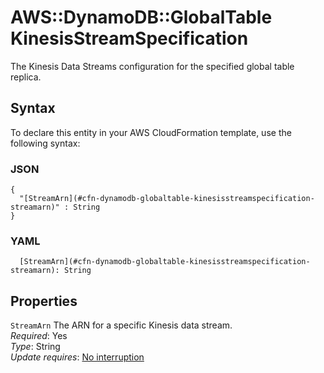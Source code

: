 # AWS::DynamoDB::GlobalTable KinesisStreamSpecification<a name="aws-properties-dynamodb-globaltable-kinesisstreamspecification"></a>

The Kinesis Data Streams configuration for the specified global table replica\.

## Syntax<a name="aws-properties-dynamodb-globaltable-kinesisstreamspecification-syntax"></a>

To declare this entity in your AWS CloudFormation template, use the following syntax:

### JSON<a name="aws-properties-dynamodb-globaltable-kinesisstreamspecification-syntax.json"></a>

```
{
  "[StreamArn](#cfn-dynamodb-globaltable-kinesisstreamspecification-streamarn)" : String
}
```

### YAML<a name="aws-properties-dynamodb-globaltable-kinesisstreamspecification-syntax.yaml"></a>

```
  [StreamArn](#cfn-dynamodb-globaltable-kinesisstreamspecification-streamarn): String
```

## Properties<a name="aws-properties-dynamodb-globaltable-kinesisstreamspecification-properties"></a>

`StreamArn`  <a name="cfn-dynamodb-globaltable-kinesisstreamspecification-streamarn"></a>
The ARN for a specific Kinesis data stream\.  
*Required*: Yes  
*Type*: String  
*Update requires*: [No interruption](https://docs.aws.amazon.com/AWSCloudFormation/latest/UserGuide/using-cfn-updating-stacks-update-behaviors.html#update-no-interrupt)
